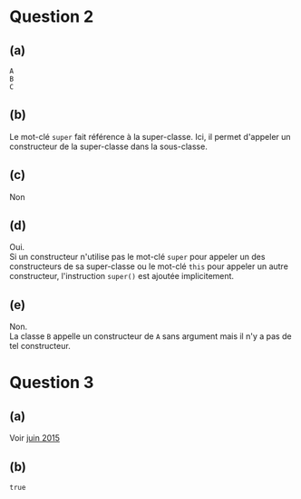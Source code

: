 
# Question 2

## (a)

```
A
B
C
```

## (b)

Le mot-clé `super` fait référence à la super-classe. Ici, il permet d'appeler un constructeur de la super-classe dans la sous-classe.

## (c)
Non

## (d)
Oui.  
Si un constructeur n'utilise pas le mot-clé `super` pour appeler un des constructeurs de sa super-classe ou le mot-clé `this` pour appeler un autre constructeur, l'instruction `super()` est ajoutée implicitement.  

## (e)
Non.  
La classe `B` appelle un constructeur de `A` sans argument mais il n'y a pas de tel constructeur.


# Question 3

## (a) 
Voir [juin 2015](https://github.com/LDelhez/oop/blob/master/juin2015/README.md)

## (b)

```
true
```
